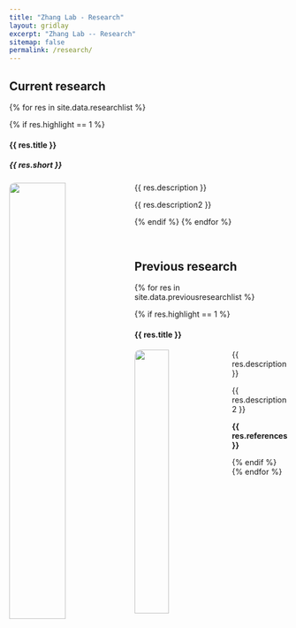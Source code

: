 ```yaml
---
title: "Zhang Lab - Research"
layout: gridlay
excerpt: "Zhang Lab -- Research"
sitemap: false
permalink: /research/
---
```


<style>
img{
  border-radius: 10px;
}
.col-md-3 {
  margin-top:10px;
  margin-bottom:10px;
  padding:0px;
  display:block;
  overflow:hidden;
  text-align:center;
  display: table-cell;
  background: white;
  border-radius: 20px;
  height: auto;
}
iframe {
  margin:0;
  padding:0;
  width: 175px;
  display: inline;
  vertical-align: middle;
}
</style>

## Current research

{% for res in site.data.researchlist %}

{% if res.highlight == 1 %}

<div class="row">

<div class="col-sm-12 clearfix">
 <div class="well">
  <h4><b>{{ res.title }}</b></h4>
  <h5> {{ res.short }}</h5>
  <img src="{{ site.url }}{{ site.baseurl }}/images/slider/{{ res.image }}" class="img-responsive" width="45%" style="float: left" />
  <p>{{ res.description }}</p>
  <p>{{ res.description2 }}</p>
 </div>
</div>

</div>

{% endif %}
{% endfor %}

<p> &nbsp; </p>


## Previous research

{% for res in site.data.previousresearchlist %}

{% if res.highlight == 1 %}

<div class="row">

<div class="col-sm-12 clearfix">
 <div class="well">
  <h4><b>{{ res.title }}</b></h4>
  <!--  <h5> {{ res.short }}</h5> -->
  <img src="{{ site.url }}{{ site.baseurl }}/images/pubpic/{{ res.image }}" class="img-responsive" width="35%" style="float: left" />
  <p>{{ res.description }}</p>
  <p>{{ res.description2 }}</p>
  <p><strong>{{ res.references }}</strong></p>
 </div>
</div>

</div>

{% endif %}
{% endfor %}

<p> &nbsp; </p>


